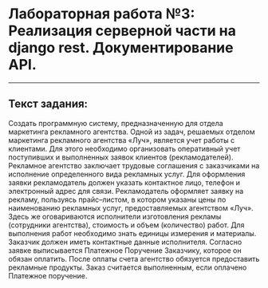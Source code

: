# Лабораторная работа №3: Реализация серверной части на django rest. Документирование API.

---

## Текст задания:
Создать программную систему, предназначенную для отдела маркетинга рекламного агентства.
Одной из задач, решаемых отделом маркетинга рекламного агентства «Луч», является учет работы с клиентами. Для этого
необходимо организовать оперативный учет поступивших и выполненных заявок клиентов (рекламодателей). Рекламное агентство
заключает трудовые соглашения с заказчиками на исполнение определенного вида рекламных услуг. Для оформления заявки
рекламодатель должен указать контактное лицо, телефон и электронный адрес для связи. Рекламодатель оформляет заявку на
рекламу, пользуясь прайс–листом, в котором указаны цены по наименованию рекламных услуг, предоставляемых агентством
«Луч». Здесь же оговариваются исполнители изготовления рекламы (сотрудники агентства), стоимость и объем (количество)
работ. Для выполнения работ необходимо знать единицы измерения и материалы. Заказчик должен иметь контактные данные
исполнителя. Согласно заявке выписывается Платежное Поручение Заказчику, которое он обязан оплатить. После оплаты счета
агентство обязуется предоставить рекламные продукты. Заказ считается выполненным, если оплачено Платежное поручение.


